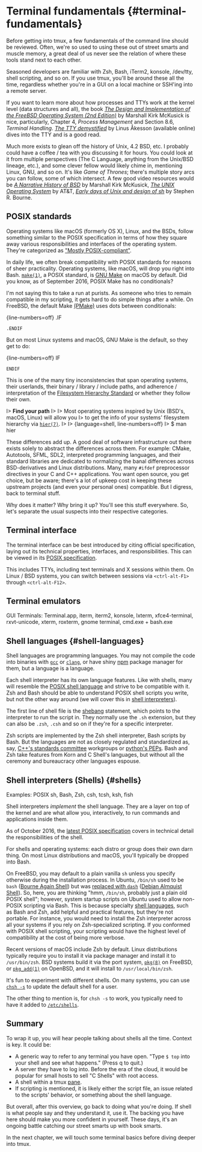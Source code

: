 # Terminal fundamentals {#terminal-fundamentals}

Before getting into tmux, a few fundamentals of the command line should be 
reviewed. Often, we're so used to using these out of street smarts and muscle
memory, a great deal of us never see the relation of where these tools stand
next to each other.

Seasoned developers are familiar with Zsh, Bash, iTerm2, konsole, /dev/tty,
shell scripting, and so on. If you use tmux, you'll be around these all the
time, regardless whether you're in a GUI on a local machine or SSH'ing
into a remote server.

If you want to learn more about how processes and TTYs work at the kernel level
(data structures and all), the book [*The Design and Implementation of the FreeBSD
Operating System (2nd Edition)*](http://amzn.to/2iTmVyv) by Marshall Kirk
McKusick is nice, particularly, Chapter 4, *Process Management* and Section
8.6, *Terminal Handling*. [*The TTY demystified*](http://www.linusakesson.net/programming/tty/index.php)
by Linus Åkesson (available online) dives into the TTY and is a good read.

Much more exists to glean off the history of Unix, 4.2 BSD, etc. I probably
could have a coffee / tea with you discussing it for hours. You could look at it
from multiple perspectives (The C Language, anything from the Unix/BSD lineage,
etc.), and some clever fellow would likely chime in, mentioning Linux, GNU, and
so on. It's like *Game of Thrones*; there's multiple story arcs you can follow,
some of which intersect. A few good video resources would be [*A Narrative History of BSD*](https://www.youtube.com/watch?v=bVSXXeiFLgk)
by Marshall Kirk McKusick, [*The UNIX Operating System*](https://www.youtube.com/watch?v=tc4ROCJYbm0)
by AT&T, [*Early days of Unix and design of sh*](https://www.youtube.com/watch?v=FI_bZhV7wpI)
by Stephen R. Bourne.

## POSIX standards

Operating systems like macOS (formerly OS X), Linux, and the BSDs, follow
something similar to the POSIX specification in terms of how they square away
various responsibilities and interfaces of the operating system. They're
categorized as ["Mostly POSIX-compliant"](https://en.wikipedia.org/wiki/POSIX#Mostly_POSIX-compliant).

In daily life, we often break compatibility with POSIX standards for reasons of
sheer practicality. Operating systems, like macOS, will drop you right into Bash.
[`make(1)`](http://pubs.opengroup.org/onlinepubs/9699919799/utilities/make.html),
a POSIX standard, is [GNU Make](https://www.gnu.org/software/make/) on macOS by
default. Did you know, as of September 2016, POSIX Make has no conditionals?

I'm not saying this to take a run at purists. As someone who tries to remain
compatible in my scripting, it gets hard to do simple things after a while. On
FreeBSD, the default Make [(PMake)](https://www.freebsd.org/doc/en_US.ISO8859-1/books/pmake/)
uses dots between conditionals:

{line-numbers=off}
    .IF

    .ENDIF

But on most Linux systems and macOS, GNU Make is the default, so they get to do:

{line-numbers=off}
    IF

    ENDIF

This is one of the many tiny inconsistencies that span operating systems, their
userlands, their binary / library /  include paths, and adherence /
interpretation of the [Filesystem Hierarchy Standard](https://en.wikipedia.org/wiki/Filesystem_Hierarchy_Standard)
or whether they follow their own.

I> **Find your path**
I>
I> Most operating systems inspired by Unix (BSD's, macOS, Linux) will allow you
I> to get the info of your systems' filesystem hierarchy via [`hier(7)`](https://www.freebsd.org/cgi/man.cgi?hier(7)).
I>
I> {language=shell, line-numbers=off}
I>     $ man hier

These differences add up. A good deal of software infrastructure out
there exists solely to abstract the differences across them. For example: CMake,
Autotools, SFML, SDL2, interpreted programming languages, and their standard
libraries are dedicated to normalizing the banal differences across
BSD-derivatives and Linux distributions. Many, many `#ifdef` preprocessor
directives in your C and C++ applications. You want open source, you get choice,
but be aware; there's a lot of upkeep cost in keeping these upstream projects
(and even your personal ones) compatible. But I digress, back to terminal stuff.

Why does it matter? Why bring it up? You'll see this stuff everywhere.
So, let's separate the usual suspects into their respective categories.

## Terminal interface

The terminal interface can be best introduced by citing official specification,
laying out its technical properties, interfaces, and responsibilities. This can
be viewed in its [POSIX specification](http://pubs.opengroup.org/onlinepubs/9699919799/basedefs/V1_chap11.html).

This includes TTYs, including text terminals and X sessions within them. On
Linux / BSD systems, you can switch between sessions via `<ctrl-alt-F1>`
through `<ctrl-alt-F12>`.

## Terminal emulators

GUI Terminals: Terminal.app, iterm, iterm2, konsole, lxterm, xfce4-terminal,
rxvt-unicode, xterm, roxterm, gnome terminal, cmd.exe + bash.exe

## Shell languages {#shell-languages}

Shell languages are programming languages. You may not compile the code
into binaries with [`gcc`](https://gcc.gnu.org/) or [`clang`](http://clang.llvm.org/),
or have shiny [npm](https://www.npmjs.com/) package manager for them, but a
language is a language.

Each shell interpreter has its own language features. Like with shells, many
will resemble the [POSIX shell language](http://pubs.opengroup.org/onlinepubs/9699919799/utilities/V3_chap02.html#tag_18_01)
and strive to be compatible with it. Zsh and Bash should be able to understand
POSIX shell scripts you write, but not the other way around (we will cover this
in [shell interpreters](#shells)).

The first line of shell file is the [shebang](https://en.wikipedia.org/wiki/Shebang_(Unix))
statement, which points to the interpreter to run the script in. They normally
use the `.sh` extension, but they can also be `.zsh`, `.csh` and so on if
they're for a specific interpreter.

Zsh scripts are implemented by the Zsh shell interpreter, Bash scripts by Bash.
But the languages are not as closely regulated and standardized as, say, [C++'s
standards committee](http://www.open-std.org/jtc1/sc22/wg21/) workgroups or
[python's PEPs](https://www.python.org/dev/peps/). Bash and Zsh take features
from Korn and C Shell's languages, but without all the ceremony and bureaucracy
other languages espouse.

## Shell interpreters (Shells) {#shells}

Examples: POSIX sh, Bash, Zsh, csh, tcsh, ksh, fish

Shell interpreters *implement* the shell language. They are a layer on top of
the kernel and are what allow you, interactively, to run commands and
applications inside them.

As of October 2016, the [latest POSIX specification](http://pubs.opengroup.org/onlinepubs/9699919799/utilities/sh.html)
covers in technical detail the responsibilities of the shell.

For shells and operating systems: each distro or group does their own darn
thing. On most Linux distributions and macOS, you'll typically be dropped into
Bash.

On FreeBSD, you may default to a plain vanilla `sh` unless you specify
otherwise during the installation process. In Ubuntu, `/bin/sh` used to be
`bash` ([Bourne Again Shell](https://en.wikipedia.org/wiki/Bourne_shell)) but
was [replaced with `dash`](https://wiki.ubuntu.com/DashAsBinSh)
([Debian Almquist Shell](https://en.wikipedia.org/wiki/Almquist_shell)). So,
here, you are thinking "hmm, `/bin/sh`, probably just a plain old POSIX shell";
however, system startup scripts on Ubuntu used to allow non-POSIX scripting
via Bash. This is because specialty [shell languages](#shell-languages), such as
Bash and Zsh, add helpful and practical features, but they're not portable.
For instance, you would need to install the Zsh interpreter across all your
systems if you rely on Zsh-specialized scripting. If you conformed with POSIX
shell scripting, your scripting would have the highest level of compatibility
at the cost of being more verbose.

Recent versions of macOS include Zsh by default. Linux distributions
typically require you to install it via package manager and install it to
`/usr/bin/zsh`. BSD systems build it via the port system, [`pkg(8)`](https://www.freebsd.org/cgi/man.cgi?query=pkg&apropos=0&sektion=0&manpath=FreeBSD+10.3-RELEASE+and+Ports&arch=default&format=html)
on FreeBSD, or [`pkg_add(1)`](http://man.openbsd.org/pkg_add.1) on OpenBSD,
and it will install to `/usr/local/bin/zsh`.

It's fun to experiment with different shells. On many systems, you can use
[`chsh -s`](https://en.wikipedia.org/wiki/Chsh) to update the default shell for
a user.

The other thing to mention is, for `chsh -s` to work, you typically need to have
it added to [`/etc/shells`](https://bash.cyberciti.biz/guide//etc/shells).

## Summary

To wrap it up, you will hear people talking about shells all the time.
Context is key. It could be:

- A generic way to refer to any terminal you have open. "Type `$ top` into your
  shell and see what happens." (Press q to quit.)
- A server they have to log into. Before the era of the cloud, it would be
  popular for small hosts to sell "C Shells" with root access.
- A shell within a tmux [pane](#panes).
- If scripting is mentioned, it is likely either the script file, an issue
  related to the scripts' behavior, or something about the shell language.

But overall, after this overview, go back to doing what you're doing. If shell
is what people say and they understand it, use it. The backing you have here
should make you more confident in yourself. These days, it's an ongoing battle
catching our street smarts up with book smarts.

In the next chapter, we will touch some terminal basics before diving
deeper into tmux.
